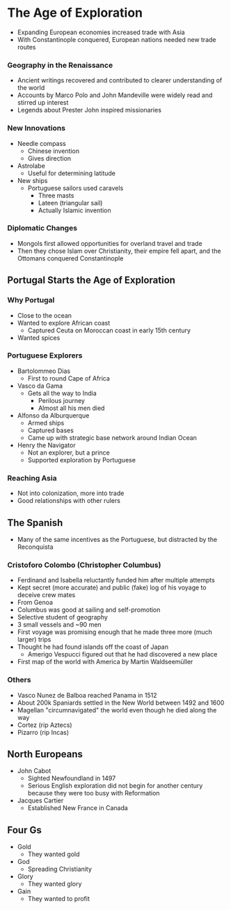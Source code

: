 # The Age of Exploration

* Expanding European economies increased trade with Asia
* With Constantinople conquered, European nations needed new trade routes

### Geography in the Renaissance

* Ancient writings recovered and contributed to clearer understanding of the world
* Accounts by Marco Polo and John Mandeville were widely read and stirred up interest
* Legends about Prester John inspired missionaries

### New Innovations

* Needle compass
  * Chinese invention
  * Gives direction
* Astrolabe
  * Useful for determining latitude
* New ships
  * Portuguese sailors used caravels
    * Three masts
    * Lateen (triangular sail)
    * Actually Islamic invention

### Diplomatic Changes

* Mongols first allowed opportunities for overland travel and trade
* Then they chose Islam over Christianity, their empire fell apart, and the Ottomans conquered Constantinople

## Portugal Starts the Age of Exploration

### Why Portugal

* Close to the ocean
* Wanted to explore African coast
  * Captured Ceuta on Moroccan coast in early 15th century
* Wanted spices

### Portuguese Explorers

* Bartolommeo Dias
  * First to round Cape of Africa
* Vasco da Gama
  * Gets all the way to India
    * Perilous journey
    * Almost all his men died
* Alfonso da Alburquerque
  * Armed ships
  * Captured bases
  * Came up with strategic base network around Indian Ocean
* Henry the Navigator
  * Not an explorer, but a prince
  * Supported exploration by Portuguese

### Reaching Asia

* Not into colonization, more into trade
* Good relationships with other rulers

## The Spanish

* Many of the same incentives as the Portuguese, but distracted by the Reconquista

### Cristoforo Colombo (Christopher Columbus)

* Ferdinand and Isabella reluctantly funded him after multiple attempts
* Kept secret (more accurate) and public (fake) log of his voyage to deceive crew mates
* From Genoa
* Columbus was good at sailing and self-promotion
* Selective student of geography
* 3 small vessels and ~90 men
* First voyage was promising enough that he made three more (much larger) trips
* Thought he had found islands off the coast of Japan
  * Amerigo Vespucci figured out that he had discovered a new place
* First map of the world with America by Martin Waldseemüller

### Others

* Vasco Nunez de Balboa reached Panama in 1512
* About 200k Spaniards settled in the New World between 1492 and 1600
* Magellan "circumnavigated" the world even though he died along the way
* Cortez (rip Aztecs)
* Pizarro (rip Incas)

## North Europeans

* John Cabot
  * Sighted Newfoundland in 1497
  * Serious English exploration did not begin for another century because they were too busy with Reformation
* Jacques Cartier
  * Established New France in Canada

## Four Gs

* Gold
  * They wanted gold
* God
  * Spreading Christianity
* Glory
  * They wanted glory
* Gain
  * They wanted to profit
